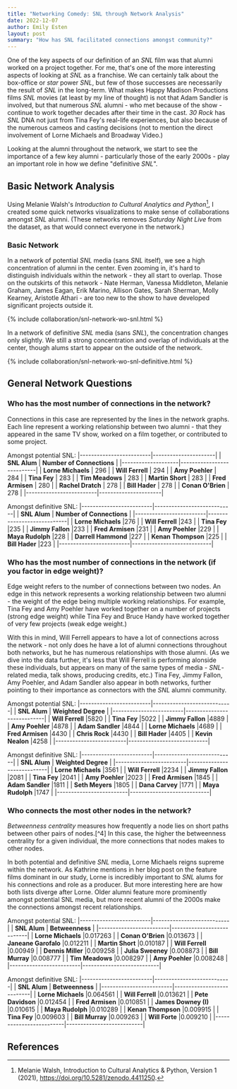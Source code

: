 ```yaml
---
title: "Networking Comedy: SNL through Network Analysis"
date: 2022-12-07
author: Emily Esten
layout: post
summary: "How has SNL facilitated connections amongst community?"
---
```

One of the key aspects of our definition of an *SNL* film was that alumni worked on a project together. For me, that's one of the more interesting aspects of looking at *SNL* as a franchise. We can certainly talk about the box-office or *star* power *SNL*, but few of those successes are necessarily the result of *SNL* in the long-term. What makes Happy Madison Productions films *SNL* movies (at least by my line of thought) is not that Adam Sandler is involved, but that numerous *SNL* alumni - who met because of the show - continue to work together decades after their time in the cast. *30 Rock* has *SNL* DNA not just from Tina Fey's real-life experiences, but also because of the numerous cameos and casting decisions (not to mention the direct involvement of Lorne Michaels and Broadway Video.)

Looking at the alumni throughout the network, we start to see the importance of a few key alumni - particularly those of the early 2000s - play an important role in how we define "definitive *SNL*".

## Basic Network Analysis
Using Melanie Walsh's *Introduction to Cultural Analytics and Python*[^1], I created some quick networks visualizations to make sense of collaborations amongst *SNL* alumni. (These networks removes *Saturday Night Live* from the dataset, as that would connect everyone in the network.)

### Basic Network

In a network of potential *SNL* media (sans *SNL* itself), we see a high concentration of alumni in the center. Even zooming in, it's hard to distinguish individuals within the network - they all start to overlap. Those on the outskirts of this network - Nate Herman, Vanessa Middleton, Melanie Graham, James Eagan, Erik Marino, Allison Gates, Sarah Sherman, Molly Kearney, Aristotle Athari - are too new to the show to have developed significant projects outside it.

{% include collaboration/snl-network-wo-snl.html %}

In a network of definitive *SNL* media (sans *SNL*), the concentration changes only slightly. We still a strong concentration and overlap of individuals at the center, though alums start to appear on the outside of the network.

{% include collaboration/snl-network-wo-snl-definitive.html %}

## General Network Questions
### Who has the most number of connections in the network?
Connections in this case are represented by the lines in the network graphs. Each line represent a working relationship between two alumni - that they appeared in the same TV show, worked on a film together, or contributed to some project.  

Amongst potential SNL:
|-------------------------|----------------------|
| **SNL Alum**       | **Number of Connections** |
|--------------------|---------------------------|
| **Lorne Michaels** | 296                       |
| **Will Ferrell**   | 294                       |
| **Amy Poehler**    | 284                       |
| **Tina Fey**       | 283                       |
| **Tim Meadows**    | 283                       |
| **Martin Short**   | 283                       |
| **Fred Armisen**   | 280                       |
| **Rachel Dratch**  | 278                       |
| **Bill Hader**     | 278                       |
| **Conan O'Brien**  | 278                       |
|-------------------------|----------------------|


Amongst definitive SNL:
|-------------------------|----------------------------|
| **SNL Alum**            | **Number of Connections**  |
|-------------------------|----------------------------|
| **Lorne Michaels**       |276                        |
| **Will Ferrell**         |243                        |
| **Tina Fey**             |235                        |
| **Jimmy Fallon**         |233                        |
| **Fred Armisen**         |231                        |
| **Amy Poehler**          |229                        |
| **Maya Rudolph**         |228                        |
| **Darrell Hammond**      |227                        |
| **Kenan Thompson**       |225                        |
| **Bill Hader**           |223                        |
|-------------------------|----------------------------|


### Who has the most number of connections in the network (if you factor in edge weight)?
Edge weight refers to the number of connections between two nodes. An edge in this network represents a working relationship between two alumni - the weight of the edge being multiple working relationships. For example, Tina Fey and Amy Poehler have worked together on a number of projects (strong edge weight) while Tina Fey and Bruce Handy have worked together of very few projects (weak edge weight.)

With this in mind, Will Ferrell appears to have a lot of connections across the network - not only does he have a lot of alumni connections throughout both networks, but he has numerous relationships with those alumni. (As we dive into the data further, it's less that Will Ferrell is performing alonside these individuals, but appears on many of the same types of media - *SNL*-related media, talk shows, producing credits, etc.) Tina Fey, Jimmy Fallon, Amy Poehler, and Adam Sandler also appear in both networks, further pointing to their importance as connectors with the *SNL* alumni community.   

Amongst potential SNL:
|-------------------------|----------------------------|
| **SNL Alum**            | **Weighted Degree**        |
|-------------------------|----------------------------|
| **Will Ferrell**         |5820                       |
| **Tina Fey**             |5022                       |
| **Jimmy Fallon**         |4889                       |
| **Amy Poehler**          |4878                       |
| **Adam Sandler**         |4844                       |
| **Lorne Michaels**       |4689                       |
| **Fred Armisen**         |4430                       |
| **Chris Rock**           |4430                       |
| **Bill Hader**           |4405                       |
| **Kevin Nealon**         |4258                       |
|-------------------------|----------------------------|

Amongst definitive SNL:
|-------------------------|----------------------------|
| **SNL Alum**            | **Weighted Degree**        |
|-------------------------|----------------------------|
| **Lorne Michaels**       |3561                       |
| **Will Ferrell**         |2234                       |
| **Jimmy Fallon**         |2081                       |
| **Tina Fey**             |2041                       |
| **Amy Poehler**          |2023                       |
| **Fred Armisen**         |1845                       |
| **Adam Sandler**         |1811                       |
| **Seth Meyers**          |1805                       |
| **Dana Carvey**          |1771                       |
| **Maya Rudolph**         |1747                       |
|-------------------------|----------------------------|

### Who connects the most other nodes in the network?

*Betweenness centrality* measures how frequently a node lies on short paths between other pairs of nodes.[^4] In this case, the higher the betweenness centrality for a given individual, the more connections that nodes makes to other nodes.

In both potential and definitive *SNL* media, Lorne Michaels reigns supreme within the network. As Kathrine mentions in her blog post on the feature films dominant in our study, Lorne is incredibly important to *SNL* alums for his connections and role as a producer. But more interesting here are how both lists diverge after Lorne. Older alumni feature more prominently amongst potential SNL media, but more recent alumni of the 2000s make the connections amongst recent relationships.

Amongst potential SNL:
|-------------------------|---------------------------|
| **SNL Alum**            | **Betweenness**           |
|-------------------------|---------------------------|
| **Lorne Michaels**      |0.017263                   |
| **Conan O'Brien**       |0.013673                   |
| **Janeane Garofalo**    |0.012211                   |
| **Martin Short**        |0.010187                   |
| **Will Ferrell**        |0.00949                    |
| **Dennis Miller**       |0.009258                   |
| **Julia Sweeney**       |0.008873                   |
| **Bill Murray**         |0.008777                   |
| **Tim Meadows**         |0.008297                   |
| **Amy Poehler**         |0.008248                   |
|-------------------------|---------------------------|

Amongst definitive SNL:
|-------------------------|---------------------------|
| **SNL Alum**            | **Betweenness**           |
|-------------------------|---------------------------|
| **Lorne Michaels**      |0.064561                   |
| **Will Ferrell**        |0.013621                   |
| **Pete Davidson**       |0.012454                   |
| **Fred Armisen**        |0.010851                   |
| **James Downey (I)**    |0.010615                   |
| **Maya Rudolph**        |0.010289                   |
| **Kenan Thompson**      |0.009915                   |
| **Tina Fey**            |0.009603                   |
| **Bill Murray**         |0.009263                   |
| **Will Forte**          |0.009210                   |
|-------------------------|---------------------------|




## References
[^1]: Melanie Walsh, Introduction to Cultural Analytics & Python, Version 1 (2021), https://doi.org/10.5281/zenodo.4411250.
